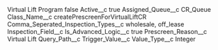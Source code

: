 <?xml version="1.0" encoding="UTF-8"?>
<CustomMetadata xmlns="http://soap.sforce.com/2006/04/metadata" xmlns:xsi="http://www.w3.org/2001/XMLSchema-instance" xmlns:xsd="http://www.w3.org/2001/XMLSchema">
    <label>Virtual Lift Program</label>
    <protected>false</protected>
    <values>
        <field>Active__c</field>
        <value xsi:type="xsd:boolean">true</value>
    </values>
    <values>
        <field>Assigned_Queue__c</field>
        <value xsi:type="xsd:string">CR_Queue</value>
    </values>
    <values>
        <field>Class_Name__c</field>
        <value xsi:type="xsd:string">createPrescreenForVirtualLiftCR</value>
    </values>
    <values>
        <field>Comma_Seperated_Inspection_Types__c</field>
        <value xsi:type="xsd:string">wholesale, off_lease</value>
    </values>
    <values>
        <field>Inspection_Field__c</field>
        <value xsi:nil="true"/>
    </values>
    <values>
        <field>Is_Advanced_Logic__c</field>
        <value xsi:type="xsd:boolean">true</value>
    </values>
    <values>
        <field>Prescreen_Reason__c</field>
        <value xsi:type="xsd:string">Virtual Lift</value>
    </values>
    <values>
        <field>Query_Path__c</field>
        <value xsi:nil="true"/>
    </values>
    <values>
        <field>Trigger_Value__c</field>
        <value xsi:nil="true"/>
    </values>
    <values>
        <field>Value_Type__c</field>
        <value xsi:type="xsd:string">Integer</value>
    </values>
</CustomMetadata>
